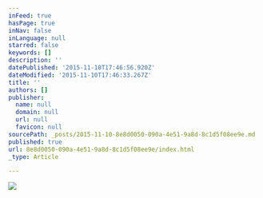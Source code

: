 ```yaml
---
inFeed: true
hasPage: true
inNav: false
inLanguage: null
starred: false
keywords: []
description: ''
datePublished: '2015-11-10T17:46:56.920Z'
dateModified: '2015-11-10T17:46:33.267Z'
title: ''
authors: []
publisher:
  name: null
  domain: null
  url: null
  favicon: null
sourcePath: _posts/2015-11-10-8e8d0050-090a-4e51-9a8d-8c1d5f08ee9e.md
published: true
url: 8e8d0050-090a-4e51-9a8d-8c1d5f08ee9e/index.html
_type: Article

---
```

![](https://the-grid-user-content.s3-us-west-2.amazonaws.com/0deddfa8-e50b-44e7-9403-701bf3113695.jpg)